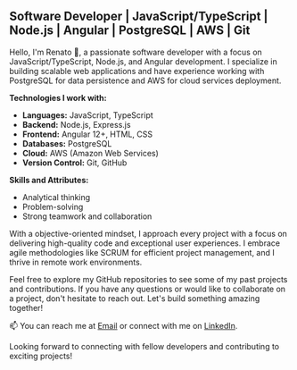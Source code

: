 ## Software Developer | JavaScript/TypeScript | Node.js | Angular | PostgreSQL | AWS | Git

Hello, I'm Renato 👋, a passionate software developer with a focus on JavaScript/TypeScript, Node.js, and Angular development. I specialize in building scalable web applications and have experience working with PostgreSQL for data persistence and AWS for cloud services deployment.

**Technologies I work with:**

- **Languages:** JavaScript, TypeScript
- **Backend:** Node.js, Express.js
- **Frontend:** Angular 12+, HTML, CSS
- **Databases:** PostgreSQL
- **Cloud:** AWS (Amazon Web Services)
- **Version Control:** Git, GitHub

**Skills and Attributes:**

- Analytical thinking
- Problem-solving
- Strong teamwork and collaboration

With a objective-oriented mindset, I approach every project with a focus on delivering high-quality code and exceptional user experiences. I embrace agile methodologies like SCRUM for efficient project management, and I thrive in remote work environments.

Feel free to explore my GitHub repositories to see some of my past projects and contributions. If you have any questions or would like to collaborate on a project, don't hesitate to reach out. Let's build something amazing together!

📫 You can reach me at [Email](renacorbe@gmail.com) or connect with me on [LinkedIn](https://www.linkedin.com/in/renato-corbellini-software-developer/?locale=en_US).

Looking forward to connecting with fellow developers and contributing to exciting projects!
